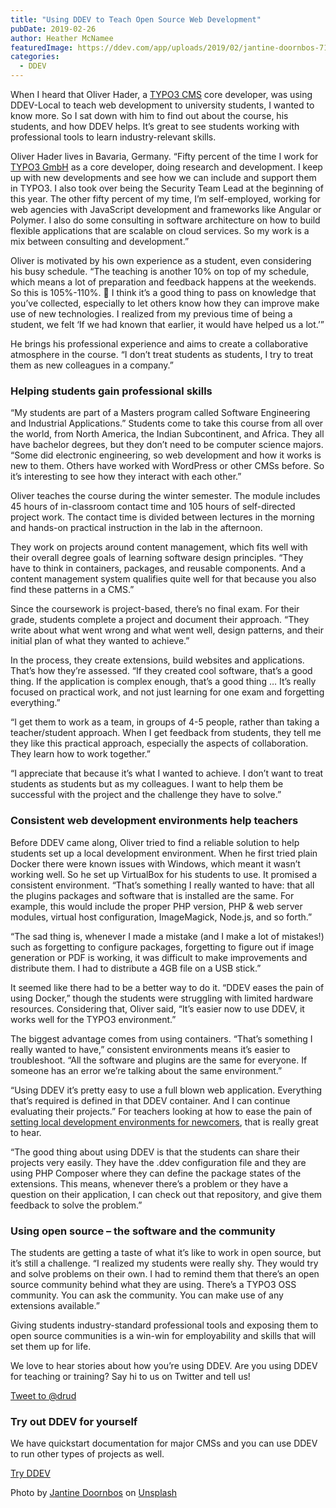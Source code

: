 ```yaml
---
title: "Using DDEV to Teach Open Source Web Development"
pubDate: 2019-02-26
author: Heather McNamee
featuredImage: https://ddev.com/app/uploads/2019/02/jantine-doornbos-711322-unsplash-e1551235015756.jpg
categories:
  - DDEV
---
```


When I heard that Oliver Hader, a [TYPO3 CMS](https://typo3.org/) core developer, was using DDEV-Local to teach web development to university students, I wanted to know more. So I sat down with him to find out about the course, his students, and how DDEV helps. It’s great to see students working with professional tools to learn industry-relevant skills.

Oliver Hader lives in Bavaria, Germany. “Fifty percent of the time I work for [TYPO3 GmbH](https://typo3.com) as a core developer, doing research and development. I keep up with new developments and see how we can include and support them in TYPO3\. I also took over being the Security Team Lead at the beginning of this year. The other fifty percent of my time, I’m self-employed, working for web agencies with JavaScript development and frameworks like Angular or Polymer. I also do some consulting in software architecture on how to build flexible applications that are scalable on cloud services. So my work is a mix between consulting and development.”

Oliver is motivated by his own experience as a student, even considering his busy schedule. “The teaching is another 10% on top of my schedule, which means a lot of preparation and feedback happens at the weekends. So this is 105%-110%. 🙂 I think it’s a good thing to pass on knowledge that you’ve collected, especially to let others know how they can improve make use of new technologies. I realized from my previous time of being a student, we felt ‘If we had known that earlier, it would have helped us a lot.’”

He brings his professional experience and aims to create a collaborative atmosphere in the course. “I don’t treat students as students, I try to treat them as new colleagues in a company.”

### Helping students gain professional skills

“My students are part of a Masters program called Software Engineering and Industrial Applications.” Students come to take this course from all over the world, from North America, the Indian Subcontinent, and Africa. They all have bachelor degrees, but they don’t need to be computer science majors. “Some did electronic engineering, so web development and how it works is new to them. Others have worked with WordPress or other CMSs before. So it’s interesting to see how they interact with each other.”

Oliver teaches the course during the winter semester. The module includes 45 hours of in-classroom contact time and 105 hours of self-directed project work. The contact time is divided between lectures in the morning and hands-on practical instruction in the lab in the afternoon.

They work on projects around content management, which fits well with their overall degree goals of learning software design principles. “They have to think in containers, packages, and reusable components. And a content management system qualifies quite well for that because you also find these patterns in a CMS.”

Since the coursework is project-based, there’s no final exam. For their grade, students complete a project and document their approach. “They write about what went wrong and what went well, design patterns, and their initial plan of what they wanted to achieve.”

In the process, they create extensions, build websites and applications. That’s how they’re assessed. “If they created cool software, that’s a good thing. If the application is complex enough, that’s a good thing … It’s really focused on practical work, and not just learning for one exam and forgetting everything.”

“I get them to work as a team, in groups of 4-5 people, rather than taking a teacher/student approach. When I get feedback from students, they tell me they like this practical approach, especially the aspects of collaboration. They learn how to work together.”

“I appreciate that because it’s what I wanted to achieve. I don’t want to treat students as students but as my colleagues. I want to help them be successful with the project and the challenge they have to solve.”

### Consistent web development environments help teachers

Before DDEV came along, Oliver tried to find a reliable solution to help students set up a local development environment. When he first tried plain Docker there were known issues with Windows, which meant it wasn’t working well. So he set up VirtualBox for his students to use. It promised a consistent environment. “That’s something I really wanted to have: that all the plugins packages and software that is installed are the same. For example, this would include the proper PHP version, PHP & web server modules, virtual host configuration, ImageMagick, Node.js, and so forth.”

“The sad thing is, whenever I made a mistake (and I make a lot of mistakes!) such as forgetting to configure packages, forgetting to figure out if image generation or PDF is working, it was difficult to make improvements and distribute them. I had to distribute a 4GB file on a USB stick.”

It seemed like there had to be a better way to do it. “DDEV eases the pain of using Docker,” though the students were struggling with limited hardware resources. Considering that, Oliver said, “It’s easier now to use DDEV, it works well for the TYPO3 environment.”

The biggest advantage comes from using containers. “That’s something I really wanted to have,” consistent environments means it’s easier to troubleshoot. “All the software and plugins are the same for everyone. If someone has an error we’re talking about the same environment.”

“Using DDEV it’s pretty easy to use a full blown web application. Everything that’s required is defined in that DDEV container. And I can continue evaluating their projects.” For teachers looking at how to ease the pain of [setting local development environments for newcomers](https://ddev.com/ddev-live/removing-the-biggest-barrier-to-contribution/), that is really great to hear.

“The good thing about using DDEV is that the students can share their projects very easily. They have the .ddev configuration file and they are using PHP Composer where they can define the package states of the extensions. This means, whenever there’s a problem or they have a question on their application, I can check out that repository, and give them feedback to solve the problem.”

### Using open source – the software and the community

The students are getting a taste of what it’s like to work in open source, but it’s still a challenge. “I realized my students were really shy. They would try and solve problems on their own. I had to remind them that there’s an open source community behind what they are using. There’s a TYPO3 OSS community. You can ask the community. You can make use of any extensions available.”

Giving students industry-standard professional tools and exposing them to open source communities is a win-win for employability and skills that will set them up for life.

We love to hear stories about how you’re using DDEV. Are you using DDEV for teaching or training? Say hi to us on Twitter and tell us!

[Tweet to @drud](https://twitter.com/intent/tweet?screen%5Fname=drud&ref%5Fsrc=twsrc%5Etfw)

### Try out DDEV for yourself

We have quickstart documentation for major CMSs and you can use DDEV to run other types of projects as well.

[Try DDEV](https://ddev.readthedocs.io/en/latest/)

Photo by [Jantine Doornbos](https://unsplash.com/photos/xt9tb6oa42o?utm%5Fsource=unsplash&utm%5Fmedium=referral&utm%5Fcontent=creditCopyText) on [Unsplash](https://unsplash.com/?utm%5Fsource=unsplash&utm%5Fmedium=referral&utm%5Fcontent=creditCopyText)
